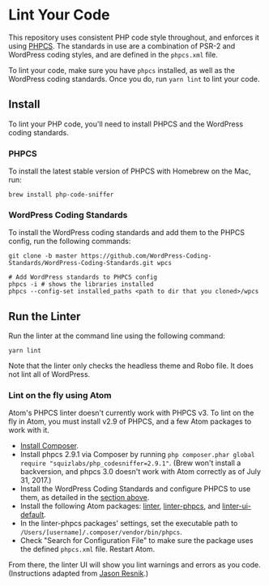 # Lint Your Code

This repository uses consistent PHP code style throughout, and enforces it using [PHPCS](https://github.com/squizlabs/PHP_CodeSniffer). The standards in use are a combination of PSR-2 and WordPress coding styles, and are defined in the `phpcs.xml` file.

To lint your code, make sure you have `phpcs` installed, as well as the WordPress coding standards. Once you do, run `yarn lint` to lint your code.

## Install

To lint your PHP code, you'll need to install PHPCS and the WordPress coding standards.

### PHPCS

To install the latest stable version of PHPCS with Homebrew on the Mac, run:

`brew install php-code-sniffer`

### WordPress Coding Standards

To install the WordPress coding standards and add them to the PHPCS config, run the following commands:

```
git clone -b master https://github.com/WordPress-Coding-Standards/WordPress-Coding-Standards.git wpcs

# Add WordPress standards to PHPCS config
phpcs -i # shows the libraries installed
phpcs --config-set installed_paths <path to dir that you cloned>/wpcs
```
## Run the Linter

Run the linter at the command line using the following command:

`yarn lint`

Note that the linter only checks the headless theme and Robo file. It does not lint all of WordPress.

### Lint on the fly using Atom

Atom's PHPCS linter doesn't currently work with PHPCS v3. To lint on the fly in Atom, you must install v2.9 of PHPCS, and a few Atom packages to work with it.

* [Install Composer](https://getcomposer.org/download/).
* Install phpcs 2.9.1 via Composer by running `php composer.phar global require "squizlabs/php_codesniffer=2.9.1"`. (Brew won't install a backversion, and phpcs 3.0 doesn't work with Atom correctly as of July 31, 2017.)
* Install the WordPress Coding Standards and configure PHPCS to use them, as detailed in the [section above](#wordpress-coding-standards).
* Install the following Atom packages: [linter](https://atom.io/packages/linter), [linter-phpcs](https://atom.io/packages/linter-phpcs), and [linter-ui-default](https://atom.io/packages/linter-ui-default).
* In the linter-phpcs packages' settings, set the executable path to `/Users/[username]/.composer/vendor/bin/phpcs`.
* Check "Search for Configuration File" to make sure the package uses the defined `phpcs.xml` file. Restart Atom.

From there, the linter UI will show you lint warnings and errors as you code. (Instructions adapted from [Jason Resnik](https://rezzz.com/php-codesniffer-with-wordpress-coding-standards-and-atom/).)
